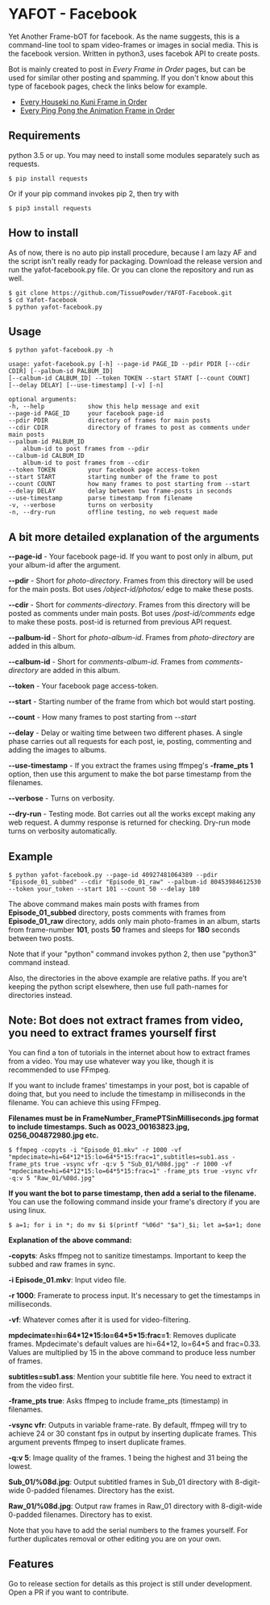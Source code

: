 # YAFOT - Facebook
Yet Another Frame-bOT for facebook. As the name suggests, this is a command-line tool to spam video-frames or images in social media. This is the facebook version. Written in python3, uses facebok API to create posts.

Bot is mainly created to post in _Every Frame in Order_ pages, but can be used for similar other posting and spamming. If you don't know about this type of facebook pages, check the links below for example.

- [Every Houseki no Kuni Frame in Order](https://www.facebook.com/hnkframes)
- [Every Ping Pong the Animation Frame in Order](https://www.facebook.com/pingpongframes)


## Requirements
python 3.5 or up. You may need to install some modules separately such as requests.
```
$ pip install requests
```
Or if your pip command invokes pip 2, then try with
```
$ pip3 install requests
```


## How to install
As of now, there is no auto pip install procedure, because I am lazy AF and the script isn't really ready for packaging. Download the release version and run the yafot-facebook.py file.
Or you can clone the repository and run as well.
```
$ git clone https://github.com/TissuePowder/YAFOT-Facebook.git
$ cd Yafot-facebook
$ python yafot-facebook.py
```


## Usage
```
$ python yafot-facebook.py -h

usage: yafot-facebook.py [-h] --page-id PAGE_ID --pdir PDIR [--cdir CDIR] [--palbum-id PALBUM_ID]
[--calbum-id CALBUM_ID] --token TOKEN --start START [--count COUNT]
[--delay DELAY] [--use-timestamp] [-v] [-n]

optional arguments:
-h, --help            show this help message and exit
--page-id PAGE_ID     your facebook page-id
--pdir PDIR           directory of frames for main posts
--cdir CDIR           directory of frames to post as comments under main posts
--palbum-id PALBUM_ID
    album-id to post frames from --pdir
--calbum-id CALBUM_ID
    album-id to post frames from --cdir
--token TOKEN         your facebook page access-token
--start START         starting number of the frame to post
--count COUNT         how many frames to post starting from --start
--delay DELAY         delay between two frame-posts in seconds
--use-timestamp       parse timestamp from filename
-v, --verbose         turns on verbosity
-n, --dry-run         offline testing, no web request made
```


## A bit more detailed explanation of the arguments
**--page-id** - Your facebook page-id. If you want to post only in album, put your album-id after the argument.

**--pdir** - Short for _photo-directory_. Frames from this directory will be used for the main posts. Bot uses _/object-id/photos/_ edge to make these posts.

**--cdir** - Short for _comments-directory_. Frames from this directory will be posted as comments under main posts. Bot uses _/post-id/comments_ edge to make these posts. post-id is returned from previous API request.

**--palbum-id** - Short for _photo-album-id_. Frames from _photo-directory_ are added in this album.

**--calbum-id** - Short for _comments-album-id_. Frames from _comments-directory_ are added in this album.

**--token** - Your facebook page access-token.

**--start** - Starting number of the frame from which bot would start posting.

**--count** - How many frames to post starting from _--start_

**--delay** - Delay or waiting time between two different phases. A single phase carries out all requests for each post, ie, posting, commenting and adding the images to albums.

**--use-timestamp** - If you extract the frames using ffmpeg's __-frame_pts 1__ option, then use this argument to make the bot parse timestamp from the filenames.

**--verbose** - Turns on verbosity.

**--dry-run** - Testing mode. Bot carries out all the works except making any web request. A dummy response is returned for checking. Dry-run mode turns on verbosity automatically.


## Example
```
$ python yafot-facebook.py --page-id 40927481064389 --pdir "Episode_01_subbed" --cdir "Episode_01_raw" --palbum-id 80453984612530 --token your_token --start 101 --count 50 --delay 180
```
The above command makes main posts with frames from **Episode_01_subbed** directory, posts comments with frames from **Episode_01_raw** directory, adds only main photo-frames in an album, starts from frame-number **101**, posts **50** frames and sleeps for **180** seconds between two posts.

Note that if your "python" command invokes python 2, then use "python3" command instead.

Also, the directories in the above example are relative paths. If you are't keeping the python script elsewhere, then use full path-names for directories instead.


## Note: Bot does not extract frames from video, you need to extract frames yourself first
You can find a ton of tutorials in the internet about how to extract frames from a video. You may use whatever way you like, though it is recommended to use FFmpeg.

If you want to include frames' timestamps in your post, bot is capable of doing that, but you need to include the timestamp in milliseconds in the filename. You can achieve this using FFmpeg.

__Filenames must be in FrameNumber_FramePTSinMilliseconds.jpg format to include timestamps. Such as 0023_00163823.jpg, 0256_004872980.jpg etc.__
```
$ ffmpeg -copyts -i "Episode_01.mkv" -r 1000 -vf "mpdecimate=hi=64*12*15:lo=64*5*15:frac=1",subtitles=sub1.ass -frame_pts true -vsync vfr -q:v 5 "Sub_01/%08d.jpg" -r 1000 -vf "mpdecimate=hi=64*12*15:lo=64*5*15:frac=1" -frame_pts true -vsync vfr -q:v 5 "Raw_01/%08d.jpg"
```
__If you want the bot to parse timestamp, then add a serial to the filename.__
You can use the following command inside your frame's directory if you are using linux.
```
$ a=1; for i in *; do mv $i $(printf "%06d" "$a")_$i; let a=$a+1; done
```

**Explanation of the above command:**

**-copyts**: Asks ffmpeg not to sanitize timestamps. Important to keep the subbed and raw frames in sync.

**-i Episode_01.mkv**: Input video file.

**-r 1000**: Framerate to process input. It's necessary to get the timestamps in milliseconds.

**-vf**: Whatever comes after it is used for video-filtering.

**mpdecimate=hi=64\*12\*15:lo=64\*5\*15:frac=1**: Removes duplicate frames. Mpdecimate's default values are hi=64\*12, lo=64\*5 and frac=0.33. Values are multiplied by 15 in the above command to produce less number of frames.

**subtitles=sub1.ass**: Mention your subtitle file here. You need to extract it from the video first.

**-frame_pts true**: Asks ffmpeg to include frame_pts (timestamp) in filenames.

**-vsync vfr**: Outputs in variable frame-rate. By default, ffmpeg will try to achieve 24 or 30 constant fps in output by inserting duplicate frames. This argument prevents ffmpeg to insert duplicate frames.

**-q:v 5**: Image quality of the frames. 1 being the highest and 31 being the lowest.

**Sub_01/%08d.jpg**: Output subtitled frames in Sub_01 directory with 8-digit-wide 0-padded filenames. Directory has the exist.

**Raw_01/%08d.jpg**: Output raw frames in Raw_01 directory with 8-digit-wide 0-padded filenames. Directory has to exist.

Note that you have to add the serial numbers to the frames yourself. For further duplicates removal or other editing you are on your own.


## Features
Go to release section for details as this project is still under development. Open a PR if you want to contribute.
